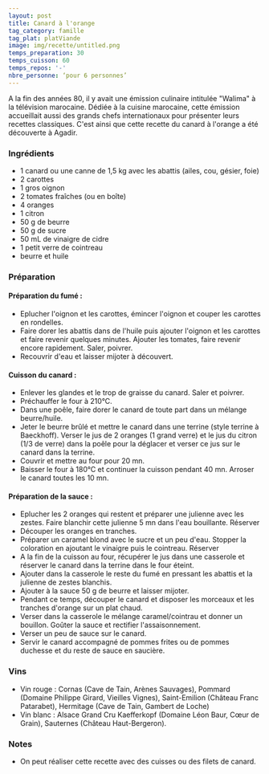```yaml
---
layout: post
title: Canard à l'orange
tag_category: famille
tag_plat: platViande
image: img/recette/untitled.png
temps_preparation: 30
temps_cuisson: 60
temps_repos: '-'
nbre_personne: ‘pour 6 personnes’
---
```

A la fin des années 80, il y avait une émission culinaire intitulée "Walima" à la télévision marocaine. Dédiée à la cuisine marocaine, cette émission accueillait aussi des grands chefs internationaux pour présenter leurs recettes classiques. C'est ainsi que cette recette du canard à l'orange a été découverte à Agadir.  

### Ingrédients
* 1 canard ou une canne de 1,5 kg avec les abattis (ailes, cou, gésier, foie)
* 2 carottes
* 1 gros oignon
* 2 tomates fraîches (ou en boîte)
* 4 oranges
* 1 citron
* 50 g de beurre
* 50 g de sucre
* 50 mL de vinaigre de cidre
* 1 petit verre de cointreau
* beurre et huile

### Préparation
#### Préparation du fumé :
* Eplucher l'oignon et les carottes, émincer l'oignon et couper les carottes en rondelles.
* Faire dorer les abattis dans de l'huile puis ajouter l'oignon et les carottes et faire revenir quelques minutes. Ajouter les tomates, faire revenir encore rapidement. Saler, poivrer.
* Recouvrir d'eau et laisser mijoter à découvert.

#### Cuisson du canard :
* Enlever les glandes et le trop de graisse du canard. Saler et poivrer.
* Préchauffer le four à 210°C.
* Dans une poêle, faire dorer le canard de toute part dans un mélange beurre/huile.
* Jeter le beurre brûlé et mettre le canard dans une terrine (style terrine à Baeckhoff). Verser le jus de 2 oranges (1 grand verre) et le jus du citron (1/3 de verre) dans la poêle pour la déglacer et verser ce jus sur le canard dans la terrine.
* Couvrir et mettre au four pour 20 mn.
* Baisser le four à 180°C et continuer la cuisson pendant 40 mn. Arroser le canard toutes les 10 mn.      

#### Préparation de la sauce :
* Eplucher les 2 oranges qui restent et préparer une julienne avec les zestes. Faire blanchir cette julienne 5 mn dans l'eau bouillante. Réserver
* Découper les oranges en tranches.
* Préparer un caramel blond avec le sucre et un peu d'eau. Stopper la coloration en ajoutant le vinaigre puis le cointreau. Réserver
* A la fin de la cuisson au four, récupérer le jus dans une casserole et réserver le canard dans la terrine dans le four éteint.
* Ajouter dans la casserole le reste du fumé en pressant les abattis et la julienne de zestes blanchis.
* Ajouter à la sauce 50 g de beurre et laisser mijoter.
* Pendant ce temps, découper le canard et disposer les morceaux et les tranches d'orange sur un plat chaud.
* Verser dans la casserole le mélange caramel/cointrau et donner un bouillon. Goûter la sauce et rectifier l'assaisonnement.
* Verser un peu de sauce sur le canard.
* Servir le canard accompagné de pommes frites ou de pommes duchesse et du reste de sauce en saucière.

### Vins
* Vin rouge : Cornas (Cave de Tain, Arènes Sauvages), Pommard (Domaine Philippe Girard, Vieilles Vignes), Saint-Emilion (Château Franc Patarabet), Hermitage (Cave de Tain, Gambert de Loche)
* Vin blanc : Alsace Grand Cru Kaefferkopf (Domaine Léon Baur, Cœur de Grain), Sauternes (Château Haut-Bergeron).


### Notes
* On peut réaliser cette recette avec des cuisses ou des filets de canard.
